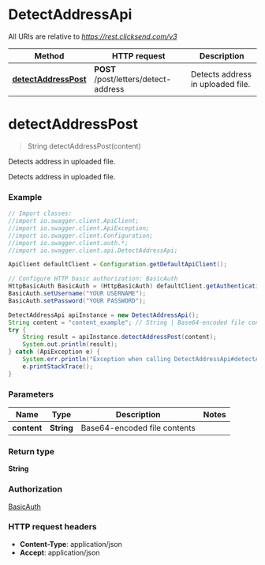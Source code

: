 # DetectAddressApi

All URIs are relative to *https://rest.clicksend.com/v3*

Method | HTTP request | Description
------------- | ------------- | -------------
[**detectAddressPost**](DetectAddressApi.md#detectAddressPost) | **POST** /post/letters/detect-address | Detects address in uploaded file.


<a name="detectAddressPost"></a>
# **detectAddressPost**
> String detectAddressPost(content)

Detects address in uploaded file.

Detects address in uploaded file.

### Example
```java
// Import classes:
//import io.swagger.client.ApiClient;
//import io.swagger.client.ApiException;
//import io.swagger.client.Configuration;
//import io.swagger.client.auth.*;
//import io.swagger.client.api.DetectAddressApi;

ApiClient defaultClient = Configuration.getDefaultApiClient();

// Configure HTTP basic authorization: BasicAuth
HttpBasicAuth BasicAuth = (HttpBasicAuth) defaultClient.getAuthentication("BasicAuth");
BasicAuth.setUsername("YOUR USERNAME");
BasicAuth.setPassword("YOUR PASSWORD");

DetectAddressApi apiInstance = new DetectAddressApi();
String content = "content_example"; // String | Base64-encoded file contents
try {
    String result = apiInstance.detectAddressPost(content);
    System.out.println(result);
} catch (ApiException e) {
    System.err.println("Exception when calling DetectAddressApi#detectAddressPost");
    e.printStackTrace();
}
```

### Parameters

Name | Type | Description  | Notes
------------- | ------------- | ------------- | -------------
 **content** | **String**| Base64-encoded file contents |

### Return type

**String**

### Authorization

[BasicAuth](../README.md#BasicAuth)

### HTTP request headers

 - **Content-Type**: application/json
 - **Accept**: application/json


